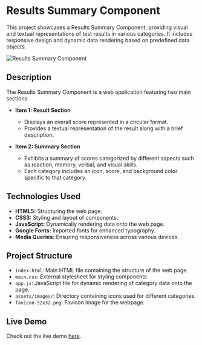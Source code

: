 # Results Summary Component

This project showcases a Results Summary Component, providing visual and textual representations of test results in various categories. It includes responsive design and dynamic data rendering based on predefined data objects.

![Results Summary Component]('./design/desktop-preview.jpg)

## Description

The Results Summary Component is a web application featuring two main sections:

- **Item 1: Result Section**

  - Displays an overall score represented in a circular format.
  - Provides a textual representation of the result along with a brief description.

- **Item 2: Summary Section**
  - Exhibits a summary of scores categorized by different aspects such as reaction, memory, verbal, and visual skills.
  - Each category includes an icon, score, and background color specific to that category.

## Technologies Used

- **HTML5:** Structuring the web page.
- **CSS3:** Styling and layout of components.
- **JavaScript:** Dynamically rendering data onto the web page.
- **Google Fonts:** Imported fonts for enhanced typography.
- **Media Queries:** Ensuring responsiveness across various devices.

## Project Structure

- `index.html`: Main HTML file containing the structure of the web page.
- `main.css`: External stylesheet for styling components.
- `app.js`: JavaScript file for dynamic rendering of category data onto the page.
- `assets/images/`: Directory containing icons used for different categories.
- `favicon-32x32.png`: Favicon image for the webpage.

## Live Demo

Check out the live demo [here](https://results-summary-component-main-mentor.netlify.app/).
